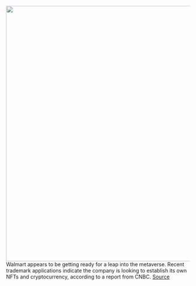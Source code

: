 <img src='https://cdn.vox-cdn.com/thumbor/_t8s-55CLh_ykH7nlqH7GthCZzw=/0x0:4603x3069/1200x800/filters:focal(1934x1167:2670x1903)/cdn.vox-cdn.com/uploads/chorus_image/image/70397593/1183648613.0.jpg' width='700px' /><br/>
Walmart appears to be getting ready for a leap into the metaverse. Recent trademark applications indicate the company is looking to establish its own NFTs and cryptocurrency, according to a report from CNBC.
<a href='https://www.theverge.com/2022/1/16/22887011/walmart-metaverse-nft-cryptocurrency'> Source <a/>